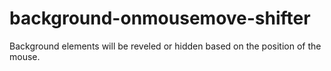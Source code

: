 # background-onmousemove-shifter
Background elements will be reveled or hidden based on the position of the mouse.
